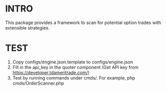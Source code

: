 # INTRO

This package provides a framework to scan for potential option trades with extensible strategies.

# TEST

1) Copy configs/engine.json.template to configs/engine.json
2) Fill in the api_key in the quoter component
   (Get API key from https://developer.tdameritrade.com/)
3) Test by running commands under cmds/. For example, php cmds/OrderScanner.php
